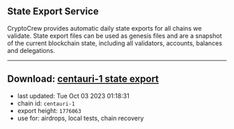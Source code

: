 ## State Export Service
CryptoCrew provides automatic daily state exports for all chains we validate. State export files can be used as genesis files and are a snapshot of the current blockchain state, including all validators, accounts, balances and delegations.

---
**Download: [centauri-1 state export](https://dl.ccvalidators.com/SERVICE/composable/centauri-1_export_1776063.json)**
---

- last updated: Tue Oct 03 2023 01:18:31
- chain id: `centauri-1`
- export height: `1776063`
- use for: airdrops, local tests, chain recovery

